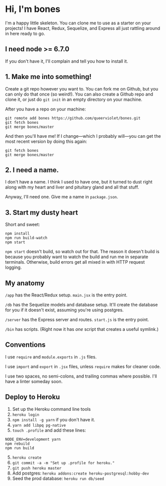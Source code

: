 # Hi, I'm bones

I'm a happy little skeleton. You can clone me to use as a starter on your projects!
I have React, Redux, Sequelize, and Express all just rattling around in here ready
to go.

## I need node >= 6.7.0

If you don't have it, I'll complain and tell you how to install it.

## 1. Make me into something!

Create a git repo however you want to. You can fork me on Github, but you can only do
that once (so weird!). You can also create a Github repo and clone it, or just do
`git init` in an empty directory on your machine.

After you have a repo on your machine:

```
git remote add bones https://github.com/queerviolet/bones.git
git fetch bones
git merge bones/master
```

And then you'll have me! If I change—which I probably will—you can get the most recent
version by doing this again:

```
git fetch bones
git merge bones/master
```

## 2. I need a name.

I don't have a name. I think I used to have one, but it turned to dust right along with my
heart and liver and pituitary gland and all that stuff.

Anyway, I'll need one. Give me a name in `package.json`.

## 3. Start my dusty heart

Short and sweet:

```
npm install
npm run build-watch
npm start
```

`npm start` doesn't build, so watch out for that. The reason it doesn't build is because you
probably want to watch the build and run me in separate terminals. Otherwise, build errors get
all mixed in with HTTP request logging.

## My anatomy

`/app` has the React/Redux setup. `main.jsx` is the entry point.

`/db` has the Sequelize models and database setup. It'll create the database for you if it doesn't exist,
assuming you're using postgres.

`/server` has the Express server and routes. `start.js` is the entry point.

`/bin` has scripts. (Right now it has *one* script that creates a useful symlink.)

## Conventions

I use `require` and `module.exports` in `.js` files.

I use `import` and `export` in `.jsx` files, unless `require` makes for cleaner code.

I use two spaces, no semi-colons, and trailing commas where possible. I'll
have a linter someday soon.

## Deploy to Heroku

1. Set up the Heroku command line tools
2. `heroku login`
3. `npm install -g yarn` if you don't have it.
3. `yarn add libpq pg-native`
4. `touch .profile` and add these lines:
```
NODE_ENV=development yarn
npm rebuild
npm run build
```
5. `heroku create`
6. `git commit -a -m "Set up .profile for heroku."`
7. `git push heroku master`
8. Add postgres: `heroku addons:create heroku-postgresql:hobby-dev`
9. Seed the prod database: `heroku run db/seed`
